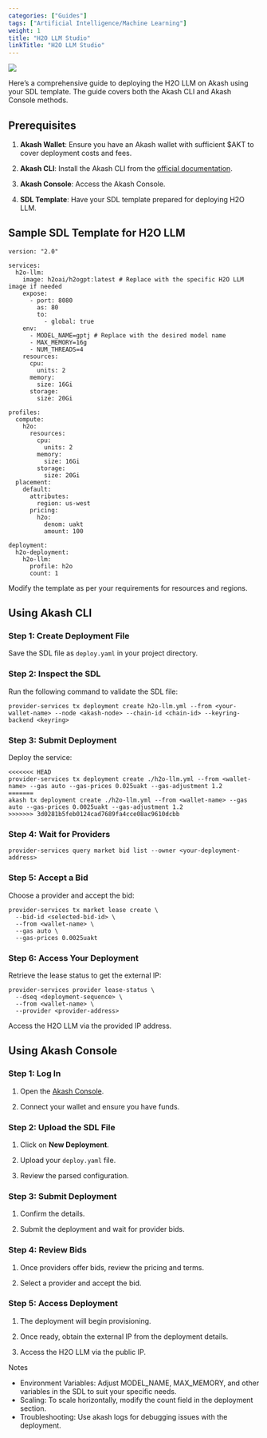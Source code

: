```yaml
---
categories: ["Guides"]
tags: ["Artificial Intelligence/Machine Learning"]
weight: 1
title: "H2O LLM Studio"
linkTitle: "H2O LLM Studio"
---
```


![](../../../assets/h20llm.png)

Here’s a comprehensive guide to deploying the H2O LLM on Akash using your SDL template. The guide covers both the Akash CLI and Akash Console methods.

## Prerequisites

1. **Akash Wallet**: Ensure you have an Akash wallet with sufficient $AKT to cover deployment costs and fees.

2. **Akash CLI**: Install the Akash CLI from the [official documentation](docs/deployments/akash-cli/overview/).

3. **Akash Console**: Access the Akash Console.

4. **SDL Template**: Have your SDL template prepared for deploying H2O LLM.

## Sample SDL Template for H2O LLM

```
version: "2.0"

services:
  h2o-llm:
    image: h2oai/h2ogpt:latest # Replace with the specific H2O LLM image if needed
    expose:
      - port: 8080
        as: 80
        to:
          - global: true
    env:
      - MODEL_NAME=gptj # Replace with the desired model name
      - MAX_MEMORY=16g
      - NUM_THREADS=4
    resources:
      cpu:
        units: 2
      memory:
        size: 16Gi
      storage:
        size: 20Gi

profiles:
  compute:
    h2o:
      resources:
        cpu:
          units: 2
        memory:
          size: 16Gi
        storage:
          size: 20Gi
  placement:
    default:
      attributes:
        region: us-west
      pricing:
        h2o:
          denom: uakt
          amount: 100

deployment:
  h2o-deployment:
    h2o-llm:
      profile: h2o
      count: 1
```

Modify the template as per your requirements for resources and regions.

## Using Akash CLI

### Step 1: Create Deployment File

Save the SDL file as `deploy.yaml` in your project directory.

### Step 2: Inspect the SDL

Run the following command to validate the SDL file:

```
provider-services tx deployment create h2o-llm.yml --from <your-wallet-name> --node <akash-node> --chain-id <chain-id> --keyring-backend <keyring>
```

### Step 3: Submit Deployment

Deploy the service:

```
<<<<<<< HEAD
provider-services tx deployment create ./h2o-llm.yml --from <wallet-name> --gas auto --gas-prices 0.025uakt --gas-adjustment 1.2
=======
akash tx deployment create ./h2o-llm.yml --from <wallet-name> --gas auto --gas-prices 0.0025uakt --gas-adjustment 1.2
>>>>>>> 3d0281b5feb0124cad7689fa4cce08ac9610dcbb
```

### Step 4: Wait for Providers

```
provider-services query market bid list --owner <your-deployment-address>
```

### Step 5: Accept a Bid

Choose a provider and accept the bid:

```
provider-services tx market lease create \
  --bid-id <selected-bid-id> \
  --from <wallet-name> \
  --gas auto \
  --gas-prices 0.0025uakt
```

### Step 6: Access Your Deployment

Retrieve the lease status to get the external IP:

```
provider-services provider lease-status \
  --dseq <deployment-sequence> \
  --from <wallet-name> \
  --provider <provider-address>
```

Access the H2O LLM via the provided IP address.

## Using Akash Console

### Step 1: Log In

1. Open the [Akash Console](https://console.akash.network/).

2. Connect your wallet and ensure you have funds.

### Step 2: Upload the SDL File

1. Click on **New Deployment**.

2. Upload your `deploy.yaml` file.

3. Review the parsed configuration.

### Step 3: Submit Deployment

1. Confirm the details.

2. Submit the deployment and wait for provider bids.

### Step 4: Review Bids

1. Once providers offer bids, review the pricing and terms.

2. Select a provider and accept the bid.

### Step 5: Access Deployment

1. The deployment will begin provisioning.

2. Once ready, obtain the external IP from the deployment details.

3. Access the H2O LLM via the public IP.

Notes

- Environment Variables: Adjust MODEL_NAME, MAX_MEMORY, and other variables in the SDL to suit your specific needs.
- Scaling: To scale horizontally, modify the count field in the deployment section.
- Troubleshooting: Use akash logs for debugging issues with the deployment.